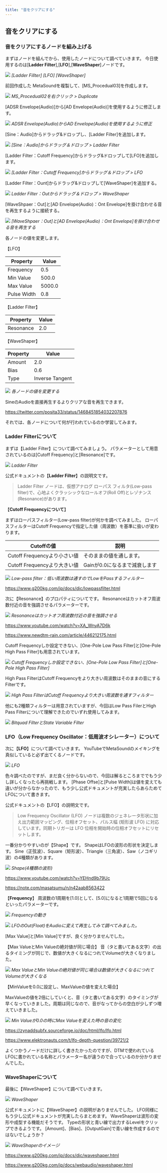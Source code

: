 ```yaml
---
title: "音をクリアにする"
---
```


## 音をクリアにする

### 音をクリアにするノードを組み上げる

まずはノードを組んでから、使用したノードについて調べていきます。
今日使用するのは[**Ladder Filter**],[**LFO**],[**WaveShaper**]ノードです。

![](/images/books/ue5_metasound_createsound/chapter02_clear_sound/2022-08-21-22-15-23.png)
*[Ladder Fillter] [LFO] [WaveShaper]*

前回作成した MetaSoundを複製して、[MS_Procedual03]を作成します。

![](/images/books/ue5_metasound_createsound/chapter02_clear_sound/2022-08-21-21-46-59.png)
*MS_Procedual02を右クリック > Duplicate*

[ADSR Envelope(Audio)]から[AD Envelope(Audio)]を使用するように修正します。

![](/images/books/ue5_metasound_createsound/chapter02_clear_sound/2022-08-21-21-50-12.png)
*ADSR Envelope(Audio)からAD Envelope(Audio)を使用するように修正*

[Sine：Audio]からドラッグ&ドロップし、[Ladder Filter]を追加します。

![](/images/books/ue5_metasound_createsound/chapter02_clear_sound/2022-08-21-22-03-36.png)
*[Sine：Audio]からドラッグ＆ドロップ > Ladder Filter*

[Ladder Filter：Cutoff Frequency]からドラッグ&ドロップして[LFO]を追加します。

![](/images/books/ue5_metasound_createsound/chapter02_clear_sound/2022-08-21-22-06-13.png)
*[Ladder Filter：Cutoff Frequency]からドラッグ＆ドロップ > LFO*

[Ladder Filter：Ount]からドラッグ&ドロップして[WaveShaper]を追加する。

![](/images/books/ue5_metasound_createsound/chapter02_clear_sound/2022-08-21-22-08-13.png)
*Ladder Filter：Outからドラッグ＆ドロップ > WaveShaper*

[WaveShpaer：Out]と[AD Envelope(Audio)：Ont Envelope]を掛け合わせる音を再生するように接続する。

![](/images/books/ue5_metasound_createsound/chapter02_clear_sound/2022-08-21-22-10-42.png)
*[WaveShpaer：Out]と[AD Envelope(Audio)：Ont Envelope]を掛け合わせる音を再生する*

各ノードの値を変更します。

【LFO】

| Property    | Value  |
| ----------- | ------ |
| Frequency   | 0.5    |
| Min Value   | 500.0  |
| Max Value   | 5000.0 |
| Pulse Width | 0.8    |

【Ladder Filter】

| Property  | Value |
| --------- | ----- |
| Resonance | 2.0   |

【WaveShaper】

| Property | Value           |
| -------- | --------------- |
| Amount   | 2.0             |
| Bias     | 0.6             |
| Type     | Inverse Tangent |

![](/images/books/ue5_metasound_createsound/chapter02_clear_sound/2022-08-21-22-14-28.png)
*各ノードの値を変更する*

SineのAudioを直接再生するよりクリアな音を再生できます。

https://twitter.com/posita33/status/1468451854032207876

それでは、各ノードについて何が行われているのか学習してみます。

### Ladder Filterについて

まずは【Ladder Filter】について調べてみましょう。
パラメーターとして用意されているのは[Cutoff Frequency]と[Resonance]です。

![](/images/books/ue5_metasound_createsound/chapter02_clear_sound/2022-08-21-22-15-55.png)
*Ladder Filter*

公式ドキュメントの【**Ladder Filter**】の説明文です。

> Ladder Filter ノードは、仮想アナログ ローパス フィルタ(Low-pass filter)で、心地よくクラッシックなロールオフ(Roll Off)とレゾナンス(Resonance)があります。


【**Cutoff Frequencyについて**】

まずはローパスフィルター(Low-pass filter)が何かを調べてみました。
ローパスフィルターはCutoff Frequencyで指定した値（周波数）を基準に扱いが変わります。

| Cutoffの値                   | 説明                          |
| ---------------------------- | ----------------------------- |
| Cutoff Frequencyより小さい値 | そのままの値を通します。      |
| Cutoff Frequencyより大きい値 | Gainが0.0になるまで減衰します |

![](/images/books/ue5_metasound_createsound/chapter02_clear_sound/2022-02-19-18-07-47.png)
*Low-pass filter：低い周波数は通すのでLowをPassするフィルター*

https://www.g200kg.com/jp/docs/dic/lowpassfilter.html

次に【Resonance】のプロパティについてです。
Resonanceはカットオフ周波数付近の音を強調させるパラメーターです。

![](/images/books/ue5_metasound_createsound/chapter02_clear_sound/2022-02-19-18-08-48.png)
*Resonanceはカットオフ周波数付近の音を強調させる*

https://www.youtube.com/watch?v=XA_WnyA7D6k

https://www.newdtm-rain.com/article/446212175.html

Cutoff Frequencyしか設定できない、[One-Pole Low Pass Filter]と[One-Pole High Pass Filter]も用意されています。

![](/images/books/ue5_metasound_createsound/chapter02_clear_sound/2022-08-21-22-17-12.png)
*Cutoff Frequencyしか設定できない、[One-Pole Low Pass Filter]と[One-Pole High Pass Filter]*

High Pass FilterはCutoff Frequencyをより大きい周波数はそのままの音にするFilterです。

![](/images/books/ue5_metasound_createsound/chapter02_clear_sound/2022-02-19-18-10-27.png)
*High Pass FilterはCutoff Frequencyより大きい周波数を通すフィルター*

他にも2種類フィルターは用意されていますが、今回はLow Pass FilerとHigh Pass Filterについて理解できたのでいずれ使用してみます。

![](/images/books/ue5_metasound_createsound/chapter02_clear_sound/2022-02-19-18-10-51.png)
*Bitquad FilterとState Variable Filter*

### LFO（Low Frequency Oscillator：低周波オシレーター）について

次に【**LFO**】について調べていきます。
YouTubeでMetaSoundのメイキングを真似していると必ず出てくるノードです。

![](/images/books/ue5_metasound_createsound/chapter02_clear_sound/2022-08-21-22-22-19.png)
*LFO*

色々調べたのですが、まだ良く分からないので、今回は解るところまででもう少し詳しくなったら再挑戦します。
[Phase Offse]と[Pulse Width]は値を変えても違いが分からなかったので、もう少し公式ドキュメントが充実したらあらためてLFOについて書きます。

公式ドキュメントの【LFO】の説明文です。

> Low Frequency Oscillator (LFO) ノードは複数のジェネレータ形状に加え出力範囲マッピング、位相オフセット、パルス幅 (矩形波 LFO) に対応しています。同期トリガーは LFO 位相を開始時の位相オフセットにリセットします。

一番分かりやすいのが【Shape】です。
ShapeはLFOの波形の形状を決定します。
Sine（正弦波）、Square（矩形波）、Triangle（三角波）、Saw（ノコギリ波）の4種類があります。

![](/images/books/ue5_metasound_createsound/chapter02_clear_sound/2022-02-19-18-12-15.png)
*Shape(4種類の波形)*

https://www.youtube.com/watch?v=YEHnd9b79Uc

https://note.com/masatsumu/n/n42aab8563422

【**Frequency**】
周波数の1周期を[1.0]として、[5.0]になると1周期で5回になるといったパラメーターです。

![](/images/books/ue5_metasound_createsound/chapter02_clear_sound/2022-02-19-18-13-15.png)
*Frequencyの動き*

![](/images/books/ue5_metasound_createsound/chapter02_clear_sound/2022-08-21-22-27-18.png)
*LFOのOut(Float)をAudioに変えて再生してみて調べてみました。*

[Max Value]と[Min Value]ですが、良く分かりませんでした。

【Max ValueとMin Valueの絶対値が同じ場合】
音（タと書いてある文字）の出るタイミングが同じで、数値が大きくなるにつれてVolumeが大きくなりました。

![](/images/books/ue5_metasound_createsound/chapter02_clear_sound/2022-02-19-18-14-12.png)
*Max ValueとMin Valueの絶対値が同じ場合は数値が大きくなるにつれてVolumeが大きくなる*

【MinValueを0.0に設定し、MaxValueの値を変えた場合】

MaxValueの値を2倍にしていくと、音（タと書いてある文字）のタイミングが早くなっていきました。周期は同じなので、音がなってからの空白が少しずつ増えていきました。

![](/images/books/ue5_metasound_createsound/chapter02_clear_sound/2022-02-19-18-14-31.png)
*Min Valueが0.0の時にMax Valueを変えた時の音の変化*

https://zynaddsubfx.sourceforge.io/doc/html/lfo/lfo.html

https://www.elektronauts.com/t/lfo-depth-question/39721/2

よくつかうノードだけに詳しく書きたかったのですが、DTMで使われているLFOに書かれている名称とパラメーター名が違うので合っているのか分かりませんでした。

### WaveShaperについて

最後に【WaveShaper】について調べていきます。

![](/images/books/ue5_metasound_createsound/chapter02_clear_sound/2022-08-21-22-27-51.png)
*WaveShaper*

公式ドキュメントに【WaveShaper】の説明がありませんでした。
LFO同様にもう少し公式ドキュメントが充実したらまとめます。
WaveShaperは波形の変形や成型する機能だそうです。
Typeの形状と青い線で出力するLevelをクリップできるようです。
[Amount]、[Bias]、[OutputGain]で青い線を作成するのではないでしょうか？

![](/images/books/ue5_metasound_createsound/chapter02_clear_sound/2022-02-19-18-15-48.png)
*WaveShaperのイメージ*

https://www.g200kg.com/jp/docs/dic/waveshaper.html

https://www.g200kg.com/jp/docs/webaudio/waveshaper.html